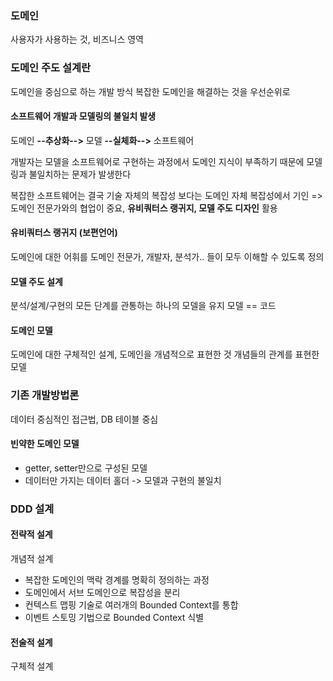 ### 도메인
사용자가 사용하는 것, 비즈니스 영역
### 도메인 주도 설계란
도메인을 중심으로 하는 개발 방식
복잡한 도메인을 해결하는 것을 우선순위로
#### 소프트웨어 개발과 모델링의 불일치 발생
도메인 **--추상화-->** 모델 **--실체화-->** 소프트웨어

개발자는 모델을 소프트웨어로 구현하는 과정에서 도메인 지식이 부족하기 때문에
모델링과 불일치하는 문제가 발생한다

복잡한 소프트웨어는 결국 기술 자체의 복잡성 보다는 도메인 자체 복잡성에서 기인
=> 도메인 전문가와의 협업이 중요, **유비쿼터스 랭귀지, 모델 주도 디자인** 활용
#### 유비쿼터스 랭귀지 (보편언어)
도메인에 대한 어휘를 도메인 전문가, 개발자, 분석가.. 들이 모두 이해할 수 있도록 정의
#### 모델 주도 설계
분석/설계/구현의 모든 단계를 관통하는 하나의 모델을 유지
모델 == 코드
#### 도메인 모델
도메인에 대한 구체적인 설계, 도메인을 개념적으로 표현한 것
개념들의 관계를 표현한 모델

### 기존 개발방법론
데이터 중심적인 접근법, DB 테이블 중심
#### 빈약한 도메인 모델
- getter, setter만으로 구성된 모델
- 데이터만 가지는 데이터 홀더
-> 모델과 구현의 불일치
### DDD 설계
#### 전략적 설계
개념적 설계
- 복잡한 도메인의 맥락 경계를 명확히 정의하는 과정
- 도메인에서 서브 도메인으로 복잡성을 분리
- 컨텍스트 맵핑 기술로 여러개의 Bounded Context를 통합
- 이벤트 스토밍 기법으로 Bounded Context 식별
#### 전술적 설계
구체적 설계